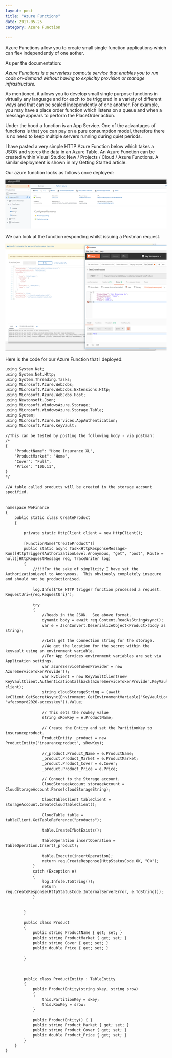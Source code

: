 ```yaml
---
layout: post
title: "Azure Functions"
date: 2017-05-25
category: Azure Function

---
```

Azure Functions allow you to create small single function applications which can flex independently of one aother.

As per the documentation:

*Azure Functions is a serverless compute service that enables you to run code on-demand without having to explicitly provision or manage infrastructure.*

As mentioned, it allows you to develop small single purpose functions in virtually any language and for each to be triggered in a variety of different ways and that can be scaled independently of one another.  For example, you may have a place order function which listens on a queue and when a message appears to perform the PlaceOrder action.

Under the hood a function is an App Service.  One of the advantages of functions is that you can pay on a pure consumption model, therefore there is no need to keep multiple servers running during quiet periods.

I have pasted a very simple HTTP Azure Function below which takes a JSON and stores the data in an Azure Table.  An Azure Function can be created within Visual Studio: New / Projects / Cloud / Azure Functions.  A similar deployment is shown in my Getting Started article.

Our azure function looks as follows once deployed:

![](/images/Azure-Function-01.png)

We can look at the function responding whilst issuing a Postman request.

![](/images/Azure-Function-02.png)

Here is the code for our Azure Function that I deployed: 

~~~~~~
using System.Net;
using System.Net.Http;
using System.Threading.Tasks;
using Microsoft.Azure.WebJobs;
using Microsoft.Azure.WebJobs.Extensions.Http;
using Microsoft.Azure.WebJobs.Host;
using Newtonsoft.Json;
using Microsoft.WindowsAzure.Storage;
using Microsoft.WindowsAzure.Storage.Table;
using System;
using Microsoft.Azure.Services.AppAuthentication;
using Microsoft.Azure.KeyVault;

//This can be tested by posting the following body - via postman:
/*
{
    "ProductName": "Home Insurance XL",
    "ProductMarket": "Home",
    "Cover": "Full",
    "Price": "100.11",
}
*/

//A table called products will be created in the storage account specified.


namespace WeFinance
{
    public static class CreateProduct
    {

        private static HttpClient client = new HttpClient();

        [FunctionName("CreateProduct")]
        public static async Task<HttpResponseMessage> Run([HttpTrigger(AuthorizationLevel.Anonymous, "get", "post", Route = null)]HttpRequestMessage req, TraceWriter log)
        {
            //!!!For the sake of simplicity I have set the AuthorizationLevel to Anonymous.  This obviously completely insecure and should not be productionised.

            log.Info($"C# HTTP trigger function processed a request. RequestUri={req.RequestUri}");

            try
            {
                //Reads in the JSON.  See above format.
                dynamic body = await req.Content.ReadAsStringAsync();
                var e = JsonConvert.DeserializeObject<Product>(body as string);

                //Lets get the connection string for the storage.
                //We get the location for the secret within the keyvault using an environment variable. 
                //For App Services environment variables are set via Application settings.
                var azureServiceTokenProvider = new AzureServiceTokenProvider();
                var kvClient = new KeyVaultClient(new KeyVaultClient.AuthenticationCallback(azureServiceTokenProvider.KeyVaultTokenCallback), client);
                string cloudStorageString = (await kvClient.GetSecretAsync(Environment.GetEnvironmentVariable("KeyVaultLocation"), "wfecomprd2020-accesskey")).Value;

                // This sets the rowkey value
                string sRowKey = e.ProductName;

                // Create the Entity and set the PartitionKey to insuranceproduct.
                ProductEntity _product = new ProductEntity("insuranceproduct", sRowKey);

                //_product.Product_Name = e.ProductName;
                _product.Product_Market = e.ProductMarket;
                _product.Product_Cover = e.Cover;
                _product.Product_Price = e.Price;

                // Connect to the Storage account.
                CloudStorageAccount storageAccount = CloudStorageAccount.Parse(cloudStorageString);

                CloudTableClient tableClient = storageAccount.CreateCloudTableClient();

                CloudTable table = tableClient.GetTableReference("products");

                table.CreateIfNotExists();

                TableOperation insertOperation = TableOperation.Insert(_product);

                table.Execute(insertOperation);
                return req.CreateResponse(HttpStatusCode.OK, "Ok");
            }
            catch (Exception e)
            {
                log.Info(e.ToString());
                return req.CreateResponse(HttpStatusCode.InternalServerError, e.ToString());
            }

            
        }

        public class Product
        {
            public string ProductName { get; set; }
            public string ProductMarket { get; set; }
            public string Cover { get; set; }
            public double Price { get; set; }

        }



        public class ProductEntity : TableEntity
        {
            public ProductEntity(string skey, string srow)
            {
                this.PartitionKey = skey;
                this.RowKey = srow;
            }

            public ProductEntity() { }
            public string Product_Market { get; set; }
            public string Product_Cover { get; set; }
            public double Product_Price { get; set; }
        }
    }
}
~~~~~~
